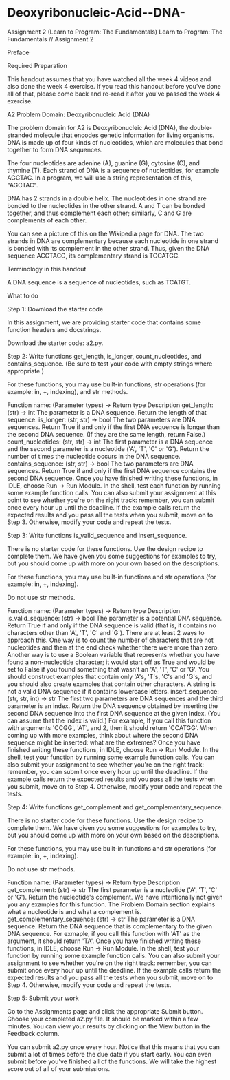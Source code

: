 Deoxyribonucleic-Acid--DNA-
===========================

Assignment 2 (Learn to Program: The Fundamentals)
Learn to Program: The Fundamentals // Assignment 2

Preface

Required Preparation

This handout assumes that you have watched all the week 4 videos and also done the week 4 exercise. If you read this handout before you've done all of that, please come back and re-read it after you've passed the week 4 exercise.

A2 Problem Domain: Deoxyribonucleic Acid (DNA)

The problem domain for A2 is Deoxyribonucleic Acid (DNA), the double-stranded molecule that encodes genetic information for living organisms. DNA is made up of four kinds of nucleotides, which are molecules that bond together to form DNA sequences.

The four nucleotides are adenine (A), guanine (G), cytosine (C), and thymine (T). Each strand of DNA is a sequence of nucleotides, for example AGCTAC. In a program, we will use a string representation of this, "AGCTAC".

DNA has 2 strands in a double helix. The nucleotides in one strand are bonded to the nucleotides in the other strand. A and T can be bonded together, and thus complement each other; similarly, C and G are complements of each other.

You can see a picture of this on the Wikipedia page for DNA. The two strands in DNA are complementary because each nucleotide in one strand is bonded with its complement in the other strand. Thus, given the DNA sequence ACGTACG, its complementary strand is TGCATGC.

Terminology in this handout

A DNA sequence is a sequence of nucleotides, such as TCATGT.

What to do

Step 1: Download the starter code

In this assignment, we are providing starter code that contains some function headers and docstrings.

Download the starter code: a2.py.

Step 2: Write functions get_length, is_longer, count_nucleotides, and contains_sequence. (Be sure to test your code with empty strings where appropriate.)

For these functions, you may use built-in functions, str operations (for example: in, +, indexing), and str methods.

Function name:
(Parameter types) -> Return type	 Description
get_length:
(str) -> int	 The parameter is a DNA sequence. Return the length of that sequence.
is_longer:
(str, str) -> bool	 The two parameters are DNA sequences. Return True if and only if the first DNA sequence is longer than the second DNA sequence. (If they are the same length, return False.)
count_nucleotides:
(str, str) -> int	 The first parameter is a DNA sequence and the second parameter is a nucleotide ('A', 'T', 'C' or 'G'). Return the number of times the nucleotide occurs in the DNA sequence.
contains_sequence:
(str, str) -> bool	 The two parameters are DNA sequences. Return True if and only if the first DNA sequence contains the second DNA sequence.
Once you have finished writing these functions, in IDLE, choose Run -> Run Module. In the shell, test each function by running some example function calls. You can also submit your assignment at this point to see whether you're on the right track: remember, you can submit once every hour up until the deadline. If the example calls return the expected results and you pass all the tests when you submit, move on to Step 3. Otherwise, modify your code and repeat the tests.

Step 3: Write functions is_valid_sequence and insert_sequence.

There is no starter code for these functions. Use the design recipe to complete them. We have given you some suggestions for examples to try, but you should come up with more on your own based on the descriptions.

For these functions, you may use built-in functions and str operations (for example: in, +, indexing).

Do not use str methods.

Function name:
(Parameter types) -> Return type	 Description
is_valid_sequence:
(str) -> bool	 The parameter is a potential DNA sequence. Return True if and only if the DNA sequence is valid (that is, it contains no characters other than 'A', 'T', 'C' and 'G').
There are at least 2 ways to approach this. One way is to count the number of characters that are not nucleotides and then at the end check whether there were more than zero. Another way is to use a Boolean variable that represents whether you have found a non-nucleotide character; it would start off as True and would be set to False if you found something that wasn't an 'A', 'T', 'C' or 'G'.
You should construct examples that contain only 'A's, 'T's, 'C's and 'G's, and you should also create examples that contain other characters. A string is not a valid DNA sequence if it contains lowercase letters.
insert_sequence:
(str, str, int) -> str	 The first two parameters are DNA sequences and the third parameter is an index. Return the DNA sequence obtained by inserting the second DNA sequence into the first DNA sequence at the given index. (You can assume that the index is valid.)
For example, If you call this function with arguments 'CCGG', 'AT', and 2, then it should return 'CCATGG'.
When coming up with more examples, think about where the second DNA sequence might be inserted: what are the extremes?
Once you have finished writing these functions, in IDLE, choose Run -> Run Module. In the shell, test your function by running some example function calls. You can also submit your assignment to see whether you're on the right track: remember, you can submit once every hour up until the deadline. If the example calls return the expected results and you pass all the tests when you submit, move on to Step 4. Otherwise, modify your code and repeat the tests.

Step 4: Write functions get_complement and get_complementary_sequence.

There is no starter code for these functions. Use the design recipe to complete them. We have given you some suggestions for examples to try, but you should come up with more on your own based on the descriptions.

For these functions, you may use built-in functions and str operations (for example: in, +, indexing).

Do not use str methods.

Function name:
(Parameter types) -> Return type	 Description
get_complement:
(str) -> str	 The first parameter is a nucleotide ('A', 'T', 'C' or 'G'). Return the nucleotide's complement.
We have intentionally not given you any examples for this function. The Problem Domain section explains what a nucleotide is and what a complement is.
get_complementary_sequence:
(str) -> str	 The parameter is a DNA sequence. Return the DNA sequence that is complementary to the given DNA sequence.
For exmaple, if you call this function with 'AT' as the argument, it should return 'TA'.
Once you have finished writing these functions, in IDLE, choose Run -> Run Module. In the shell, test your function by running some example function calls. You can also submit your assignment to see whether you're on the right track: remember, you can submit once every hour up until the deadline. If the example calls return the expected results and you pass all the tests when you submit, move on to Step 4. Otherwise, modify your code and repeat the tests.

Step 5: Submit your work

Go to the Assignments page and click the appropriate Submit button. Choose your completed a2.py file. It should be marked within a few minutes. You can view your results by clicking on the View button in the Feedback column.

You can submit a2.py once every hour. Notice that this means that you can submit a lot of times before the due date if you start early. You can even submit before you've finished all of the functions. We will take the highest score out of all of your submissions.

